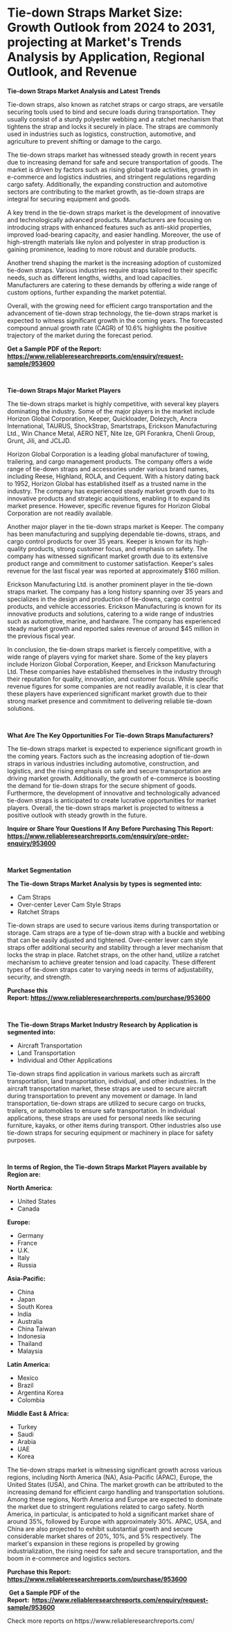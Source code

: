 <p><h1>Tie-down Straps Market Size: Growth Outlook from 2024 to 2031, projecting at Market's Trends Analysis by Application, Regional Outlook, and Revenue</h1></p><p><strong>Tie-down Straps Market Analysis and Latest Trends</strong></p>
<p><p>Tie-down straps, also known as ratchet straps or cargo straps, are versatile securing tools used to bind and secure loads during transportation. They usually consist of a sturdy polyester webbing and a ratchet mechanism that tightens the strap and locks it securely in place. The straps are commonly used in industries such as logistics, construction, automotive, and agriculture to prevent shifting or damage to the cargo.</p><p>The tie-down straps market has witnessed steady growth in recent years due to increasing demand for safe and secure transportation of goods. The market is driven by factors such as rising global trade activities, growth in e-commerce and logistics industries, and stringent regulations regarding cargo safety. Additionally, the expanding construction and automotive sectors are contributing to the market growth, as tie-down straps are integral for securing equipment and goods.</p><p>A key trend in the tie-down straps market is the development of innovative and technologically advanced products. Manufacturers are focusing on introducing straps with enhanced features such as anti-skid properties, improved load-bearing capacity, and easier handling. Moreover, the use of high-strength materials like nylon and polyester in strap production is gaining prominence, leading to more robust and durable products.</p><p>Another trend shaping the market is the increasing adoption of customized tie-down straps. Various industries require straps tailored to their specific needs, such as different lengths, widths, and load capacities. Manufacturers are catering to these demands by offering a wide range of custom options, further expanding the market potential.</p><p>Overall, with the growing need for efficient cargo transportation and the advancement of tie-down strap technology, the tie-down straps market is expected to witness significant growth in the coming years. The forecasted compound annual growth rate (CAGR) of 10.6% highlights the positive trajectory of the market during the forecast period.</p></p>
<p><strong>Get a Sample PDF of the Report:&nbsp; <a href="https://www.reliableresearchreports.com/enquiry/request-sample/953600">https://www.reliableresearchreports.com/enquiry/request-sample/953600</a></strong></p>
<p>&nbsp;</p>
<p><strong>Tie-down Straps Major Market Players</strong></p>
<p><p>The tie-down straps market is highly competitive, with several key players dominating the industry. Some of the major players in the market include Horizon Global Corporation, Keeper, Quickloader, Dolezych, Ancra International, TAURUS, ShockStrap, Smartstraps, Erickson Manufacturing Ltd., Win Chance Metal, AERO NET, Nite lze, GPI Forankra, Chenli Group, Grunt, Jili, and JCLJD.</p><p>Horizon Global Corporation is a leading global manufacturer of towing, trailering, and cargo management products. The company offers a wide range of tie-down straps and accessories under various brand names, including Reese, Highland, ROLA, and Cequent. With a history dating back to 1952, Horizon Global has established itself as a trusted name in the industry. The company has experienced steady market growth due to its innovative products and strategic acquisitions, enabling it to expand its market presence. However, specific revenue figures for Horizon Global Corporation are not readily available.</p><p>Another major player in the tie-down straps market is Keeper. The company has been manufacturing and supplying dependable tie-downs, straps, and cargo control products for over 35 years. Keeper is known for its high-quality products, strong customer focus, and emphasis on safety. The company has witnessed significant market growth due to its extensive product range and commitment to customer satisfaction. Keeper's sales revenue for the last fiscal year was reported at approximately $160 million.</p><p>Erickson Manufacturing Ltd. is another prominent player in the tie-down straps market. The company has a long history spanning over 35 years and specializes in the design and production of tie-downs, cargo control products, and vehicle accessories. Erickson Manufacturing is known for its innovative products and solutions, catering to a wide range of industries such as automotive, marine, and hardware. The company has experienced steady market growth and reported sales revenue of around $45 million in the previous fiscal year.</p><p>In conclusion, the tie-down straps market is fiercely competitive, with a wide range of players vying for market share. Some of the key players include Horizon Global Corporation, Keeper, and Erickson Manufacturing Ltd. These companies have established themselves in the industry through their reputation for quality, innovation, and customer focus. While specific revenue figures for some companies are not readily available, it is clear that these players have experienced significant market growth due to their strong market presence and commitment to delivering reliable tie-down solutions.</p></p>
<p>&nbsp;</p>
<p><strong>What Are The Key Opportunities For Tie-down Straps Manufacturers?</strong></p>
<p><p>The tie-down straps market is expected to experience significant growth in the coming years. Factors such as the increasing adoption of tie-down straps in various industries including automotive, construction, and logistics, and the rising emphasis on safe and secure transportation are driving market growth. Additionally, the growth of e-commerce is boosting the demand for tie-down straps for the secure shipment of goods. Furthermore, the development of innovative and technologically advanced tie-down straps is anticipated to create lucrative opportunities for market players. Overall, the tie-down straps market is projected to witness a positive outlook with steady growth in the future.</p></p>
<p><strong>Inquire or Share Your Questions If Any Before Purchasing This Report: <a href="https://www.reliableresearchreports.com/enquiry/pre-order-enquiry/953600">https://www.reliableresearchreports.com/enquiry/pre-order-enquiry/953600</a></strong></p>
<p>&nbsp;</p>
<p><strong>Market Segmentation</strong></p>
<p><strong>The Tie-down Straps Market Analysis by types is segmented into:</strong></p>
<p><ul><li>Cam Straps</li><li>Over-center Lever Cam Style Straps</li><li>Ratchet Straps</li></ul></p>
<p><p>Tie-down straps are used to secure various items during transportation or storage. Cam straps are a type of tie-down strap with a buckle and webbing that can be easily adjusted and tightened. Over-center lever cam style straps offer additional security and stability through a lever mechanism that locks the strap in place. Ratchet straps, on the other hand, utilize a ratchet mechanism to achieve greater tension and load capacity. These different types of tie-down straps cater to varying needs in terms of adjustability, security, and strength.</p></p>
<p><strong>Purchase this Report:&nbsp;<a href="https://www.reliableresearchreports.com/purchase/953600">https://www.reliableresearchreports.com/purchase/953600</a></strong></p>
<p>&nbsp;</p>
<p><strong>The Tie-down Straps Market Industry Research by Application is segmented into:</strong></p>
<p><ul><li>Aircraft Transportation</li><li>Land Transportation</li><li>Individual and Other Applications</li></ul></p>
<p><p>Tie-down straps find application in various markets such as aircraft transportation, land transportation, individual, and other industries. In the aircraft transportation market, these straps are used to secure aircraft during transportation to prevent any movement or damage. In land transportation, tie-down straps are utilized to secure cargo on trucks, trailers, or automobiles to ensure safe transportation. In individual applications, these straps are used for personal needs like securing furniture, kayaks, or other items during transport. Other industries also use tie-down straps for securing equipment or machinery in place for safety purposes.</p></p>
<p>&nbsp;</p>
<p><strong>In terms of Region, the Tie-down Straps Market Players available by Region are:</strong></p>
<p>
    <p> <strong> North America: </strong>
        <ul>
            <li>United States</li>
            <li>Canada</li>
        </ul>
        </p> 
    <p> <strong> Europe: </strong>
        <ul>
            <li>Germany</li>
            <li>France</li>
            <li>U.K.</li>
            <li>Italy</li>
            <li>Russia</li>
        </ul>
        </p> 
    <p> <strong> Asia-Pacific: </strong>
        <ul>
            <li>China</li>
            <li>Japan</li>
            <li>South Korea</li>
            <li>India</li>
            <li>Australia</li>
            <li>China Taiwan</li>
            <li>Indonesia</li>
            <li>Thailand</li>
            <li>Malaysia</li>
        </ul>
        </p> 
    <p> <strong> Latin America: </strong>
        <ul>
            <li>Mexico</li>
            <li>Brazil</li>
            <li>Argentina Korea</li>
            <li>Colombia</li>
        </ul>
        </p> 
    <p> <strong> Middle East & Africa: </strong>
        <ul>
            <li>Turkey</li>
            <li>Saudi</li>
            <li>Arabia</li>
            <li>UAE</li>
            <li>Korea</li>
        </ul>
    </p>
    </p>
<p><p>The tie-down straps market is witnessing significant growth across various regions, including North America (NA), Asia-Pacific (APAC), Europe, the United States (USA), and China. The market growth can be attributed to the increasing demand for efficient cargo handling and transportation solutions. Among these regions, North America and Europe are expected to dominate the market due to stringent regulations related to cargo safety. North America, in particular, is anticipated to hold a significant market share of around 35%, followed by Europe with approximately 30%. APAC, USA, and China are also projected to exhibit substantial growth and secure considerable market shares of 20%, 10%, and 5% respectively. The market's expansion in these regions is propelled by growing industrialization, the rising need for safe and secure transportation, and the boom in e-commerce and logistics sectors.</p></p>
<p><strong>Purchase this Report: <a href="https://www.reliableresearchreports.com/purchase/953600">https://www.reliableresearchreports.com/purchase/953600</a></strong></p>
<p>&nbsp;<strong>Get a Sample PDF of the Report:&nbsp;&nbsp;<a href="https://www.reliableresearchreports.com/enquiry/request-sample/953600">https://www.reliableresearchreports.com/enquiry/request-sample/953600</a></strong></p>
<p><strong></strong></p>
<p>Check more reports on https://www.reliableresearchreports.com/</p>